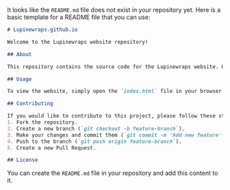 It looks like the `README.md` file does not exist in your repository yet. Here is a basic template for a README file that you can use:

```markdown
# Lupinewraps.github.io

Welcome to the Lupinewraps website repository!

## About

This repository contains the source code for the Lupinewraps website. Here you can find all the code and assets used to build and maintain the site.

## Usage

To view the website, simply open the `index.html` file in your browser or visit [Lupinewraps.github.io](https://Lupinewraps.github.io).

## Contributing

If you would like to contribute to this project, please follow these steps:
1. Fork the repository.
2. Create a new branch (`git checkout -b feature-branch`).
3. Make your changes and commit them (`git commit -m 'Add new feature'`).
4. Push to the branch (`git push origin feature-branch`).
5. Create a new Pull Request.

## License


```

You can create the `README.md` file in your repository and add this content to it.
